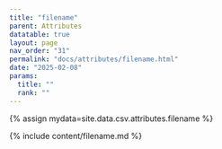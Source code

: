 ```yaml
---
title: "filename"
parent: Attributes
datatable: true
layout: page
nav_order: "31"
permalink: "docs/attributes/filename.html"
date: "2025-02-08"
params:
  title: ""
  rank: ""
---
```

{% assign mydata=site.data.csv.attributes.filename %} 

{% include content/filename.md %}
